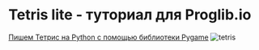 # Tetris lite - туториал для Proglib.io
[Пишем Тетрис на Python с помощью библиотеки Pygame](https://proglib.io/p/pishem-tetris-na-python-s-pomoshchyu-biblioteki-pygame-2022-05-30)
![tetris](https://user-images.githubusercontent.com/85797091/176393603-adace526-0014-4496-be49-817a6d747d87.png)
